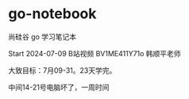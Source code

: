 # go-notebook
尚硅谷 go 学习笔记本

Start 2024-07-09
B站视频  BV1ME411Y71o
韩顺平老师

大致目标：7月09-31。23天学完。

中间14-21号电脑坏了，一周时间